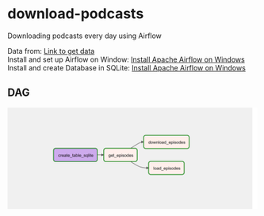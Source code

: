 # download-podcasts
Downloading podcasts every day using Airflow

Data from: <a href="https://www.marketplace.org/feed/podcast/marketplace/" >Link to get data</a><br>
Install and set up Airflow on Window:  <a href="https://www.youtube.com/watch?v=SYOUbiGtGiU" >Install Apache Airflow on Windows</a>
Install and create Database in SQLite: <a href="https://www.youtube.com/watch?v=wXEZZ2JT3-k" >Install Apache Airflow on Windows</a>

<h2>DAG</h2>
<img src="https://github.com/ntanh31/download-podcasts/blob/main/dags.png">
